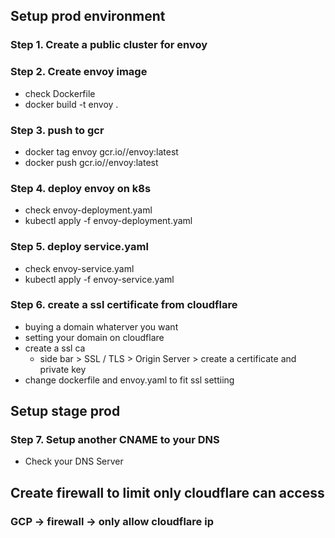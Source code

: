 ## Setup prod environment
### Step 1. Create a public cluster for envoy

### Step 2. Create envoy image
- check Dockerfile
- docker build -t envoy .

### Step 3. push to gcr
- docker tag envoy gcr.io/<projectid>/envoy:latest
- docker push gcr.io/<projectid>/envoy:latest

### Step 4. deploy envoy on k8s
- check envoy-deployment.yaml
- kubectl apply -f envoy-deployment.yaml

### Step 5. deploy service.yaml
- check envoy-service.yaml
- kubectl apply -f envoy-service.yaml


### Step 6. create a ssl certificate from cloudflare
- buying a domain whaterver you want
- setting your domain on cloudflare
- create a ssl ca
    - side bar > SSL / TLS > Origin Server > create a certificate and private key
- change dockerfile and envoy.yaml to fit ssl settiing


## Setup stage prod
### Step 7. Setup another CNAME to your DNS
- Check your DNS Server


## Create firewall to limit only cloudflare can access
### GCP -> firewall -> only allow cloudflare ip
